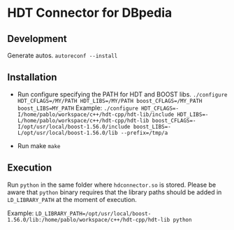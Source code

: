 HDT Connector for DBpedia
=========================

Development
------------

Generate autos.
``autoreconf --install``

Installation
-------------

* Run configure specifying the PATH for HDT and BOOST libs.
  ``./configure HDT_CFLAGS=/MY/PATH HDT_LIBS=/MY/PATH boost_CFLAGS=/MY_PATH boost_LIBS=MY_PATH``
  Example:
  ``./configure HDT_CFLAGS=-I/home/pablo/workspace/c++/hdt-cpp/hdt-lib/include HDT_LIBS=-L/home/pablo/workspace/c++/hdt-cpp/hdt-lib boost_CFLAGS=-I/opt/usr/local/boost-1.56.0/include boost_LIBS=-L/opt/usr/local/boost-1.56.0/lib --prefix=/tmp/a``

* Run make
  ``make``

Execution
----------
Run ``python`` in the same folder where ``hdconnector.so`` is stored. Please be aware that ``python`` binary requires that the library paths should be added in ``LD_LIBRARY_PATH`` at the moment of execution. 

Example:
``LD_LIBRARY_PATH=/opt/usr/local/boost-1.56.0/lib:/home/pablo/workspace/c++/hdt-cpp/hdt-lib python``
